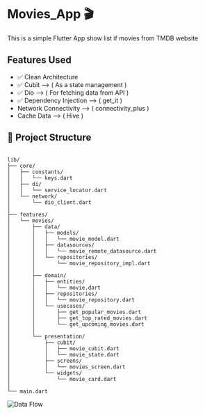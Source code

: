 # Movies_App 🎬
This is a simple Flutter App show list if movies from TMDB website 

## Features Used
  - ✅ Clean Architecture
  - ✅ Cubit  --> ( As a state management )
  - ✅ Dio  --> ( For fetching data from API )
  - ✅ Dependency Injection  --> ( get_it )
  - Network Connectivity  --> ( connectivity_plus )
  - Cache Data  --> ( Hive )





## 📁 Project Structure
<pre lang="markdown"><code>
lib/
├── core/
│   ├── constants/
│   │   └── keys.dart              
│   ├── di/
│   │   └── service_locator.dart     
│   └── network/
│       └── dio_client.dart          
│
├── features/
│   └── movies/
│       ├── data/
│       │   ├── models/
│       │   │   └── movie_model.dart               
│       │   ├── datasources/
│       │   │   └── movie_remote_datasource.dart  
│       │   └── repositories/
│       │       └── movie_repository_impl.dart     
│       │
│       ├── domain/
│       │   ├── entities/
│       │   │   └── movie.dart                   
│       │   ├── repositories/
│       │   │   └── movie_repository.dart         
│       │   └── usecases/
│       │       ├── get_popular_movies.dart
│       │       ├── get_top_rated_movies.dart
│       │       └── get_upcoming_movies.dart
│       │
│       └── presentation/
│           ├── cubit/
│           │   ├── movie_cubit.dart               
│           │   └── movie_state.dart
│           ├── screens/
│           │   └── movies_screen.dart               
│           └── widgets/
│               └── movie_card.dart                
│
└── main.dart </code></pre>    

![Data Flow](https://github.com/user-attachments/assets/fde7c715-9abd-4928-8150-349d0523b998)
